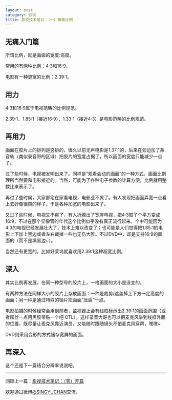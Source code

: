 ```yaml
---
layout: post
category: 影视
title: 影视技术笔记：（一）画面比例
---
```


## 无痛入门篇

所谓比例，就是画面的宽度:高度。

常用的有两种比例：4:3和16:9。

电影有一种更宽的比例：2.39:1。

## 用力

4:3和16:9属于电视范畴的比例规范。

2.39:1、1.85:1（接近16:9）、1.33:1（接近4:3）是电影范畴的比例规范。

## 再用力

画面在胶片上的排列是竖排的，很久以前无声电影是1.37:1的，后来在旁边加了条音轨（类似录音带的区域）把胶片的宽度占据了，所以画面的宽度只能减少一点了。

过了些时候，电视被发明出来了。同样是“观看会动的画面”的一种方式，画面比例理所当然要和电影接近的。当然，可能为了各种电子参数的计算方便，比例就用整数比来表示了。

再过了些时候，大家都宅在家看电视，电影业不爽了。有人发现把画面弄宽一点看上去好像很爽的样子，于是各种加宽的电影出来了。

又过了些时候，电视又不爽了，有人折腾出了宽屏电视，把4:3取了个平方变成16:9，不过在那个显像管的年代这个比例似乎没有真正流行起来。个中可能因为4:3的电视已经发展壮大了，技术上难以改变了；也可能是人们觉得把1.85:1的电影上下加上黑边或者左右裁掉一些也无伤大雅。不过DVD中，却是支持16:9的画面的（而不是填黑边~）。

当然还有更宽的，比如好莱坞就喜欢用2.39:1这种超宽比例。

## 深入

其实比例再发展，在同一种型号的胶片上，一格画面的大小是没变的。

有两种方法在同样大小的胶片上存放画面：一种是裁剪/遮盖掉上下方一定高度的画面；另一种是通过特殊的镜片把画面“压扁”一点。

电影拍摄的时候经常会用到前者，监视器上会有线框标示出2.39:1的画面范围（或者屌丝一点用黑胶带贴一个吧 OTL）。这样录音大哥也可以把麦克风举到线框外面的位置，既尽量让麦克风靠近演员，又能随时跟随镜头不怕麦克风穿帮，嘿嘿~

DVD则采用变形的方式储存宽屏的画面。

## 再深入

这个还是下一篇结合分辨率说说吧。

----------

回顾上一篇：[影视技术笔记：（零）开篇](/2013/2013-04-18/movie-notes-0-launch.html)

欢迎通过微博[@SINGYUCHAN](http://weibo.com/xingrz)交流。
